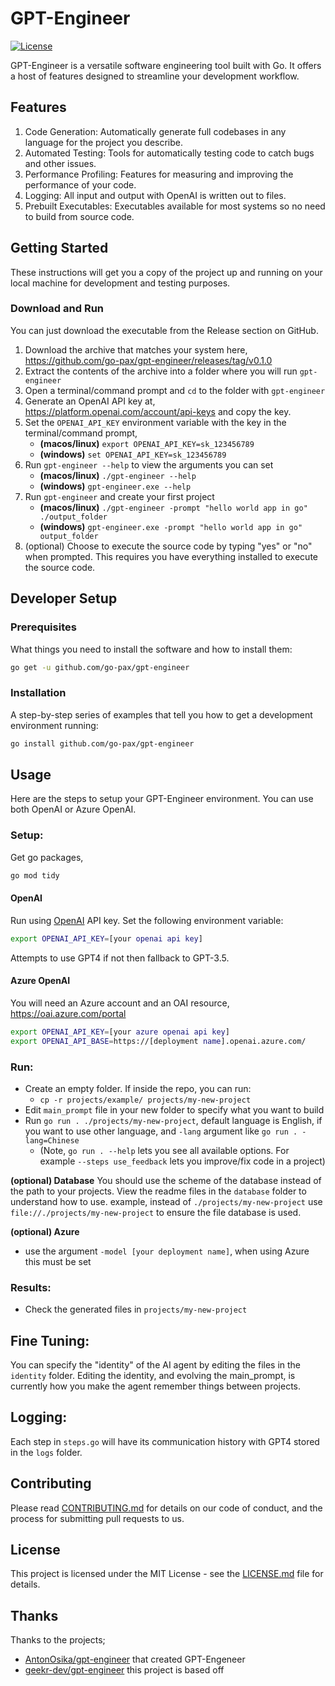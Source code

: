 # GPT-Engineer

[![License](https://img.shields.io/badge/License-MIT-blue.svg)](https://opensource.org/licenses/MIT)

GPT-Engineer is a versatile software engineering tool built with Go. It offers a host of features designed to streamline your development workflow.

## Features

1. Code Generation: Automatically generate full codebases in any language for the project you describe.
2. Automated Testing: Tools for automatically testing code to catch bugs and other issues.
3. Performance Profiling: Features for measuring and improving the performance of your code.
4. Logging: All input and output with OpenAI is written out to files.
5. Prebuilt Executables: Executables available for most systems so no need to build from source code.

## Getting Started

These instructions will get you a copy of the project up and running on your local machine for development and testing purposes.

### Download and Run

You can just download the executable from the Release section on GitHub.

1. Download the archive that matches your system here, https://github.com/go-pax/gpt-engineer/releases/tag/v0.1.0
2. Extract the contents of the archive into a folder where you will run `gpt-engineer`
3. Open a terminal/command prompt and `cd` to the folder with `gpt-engineer`
4. Generate an OpenAI API key at, https://platform.openai.com/account/api-keys and copy the key.
5. Set the `OPENAI_API_KEY` environment variable with the key in the terminal/command prompt,
   - __(macos/linux)__ `export OPENAI_API_KEY=sk_123456789`
   - __(windows)__ `set OPENAI_API_KEY=sk_123456789`
6. Run `gpt-engineer --help` to view the arguments you can set
   - __(macos/linux)__ `./gpt-engineer --help`
   - __(windows)__ `gpt-engineer.exe --help`
7. Run `gpt-engineer` and create your first project
   - __(macos/linux)__ `./gpt-engineer -prompt "hello world app in go" ./output_folder`
   - __(windows)__ `gpt-engineer.exe -prompt "hello world app in go" output_folder`
8. (optional) Choose to execute the source code by typing "yes" or "no" when prompted. This requires you have everything installed to execute the source code.

## Developer Setup

### Prerequisites

What things you need to install the software and how to install them:

```bash
go get -u github.com/go-pax/gpt-engineer
```

### Installation

A step-by-step series of examples that tell you how to get a development environment running:

```bash
go install github.com/go-pax/gpt-engineer
```

## Usage

Here are the steps to setup your GPT-Engineer environment. You can use both OpenAI or Azure OpenAI.

### Setup:

Get go packages,

```bash
go mod tidy
```

#### OpenAI
Run using [OpenAI](https://platform.openai.com) API key. Set the following environment variable:

```bash
export OPENAI_API_KEY=[your openai api key]
```
Attempts to use GPT4 if not then fallback to GPT-3.5.

#### Azure OpenAI
You will need an Azure account and an OAI resource, https://oai.azure.com/portal

```bash
export OPENAI_API_KEY=[your azure openai api key]
export OPENAI_API_BASE=https://[deployment name].openai.azure.com/
```

### Run:
- Create an empty folder. If inside the repo, you can run:
  - `cp -r projects/example/ projects/my-new-project`
- Edit `main_prompt` file in your new folder to specify what you want to build
- Run `go run . ./projects/my-new-project`, default language is English, if you want to use other language, and `-lang` argument like `go run . -lang=Chinese`
  - (Note, `go run . --help` lets you see all available options. For example `--steps use_feedback` lets you improve/fix code in a project)

**(optional) Database**
You should use the scheme of the database instead of the path to your projects. View the readme files in the `database` folder to understand how to use. example, instead of `./projects/my-new-project` use `file://./projects/my-new-project` to ensure the file database is used.

**(optional) Azure**
- use the argument `-model [your deployment name]`, when using Azure this must be set

### Results:

- Check the generated files in `projects/my-new-project`

## Fine Tuning:

You can specify the "identity" of the AI agent by editing the files in the `identity` folder.
Editing the identity, and evolving the main_prompt, is currently how you make the agent remember things between projects.

## Logging:

Each step in `steps.go` will have its communication history with GPT4 stored in the `logs` folder.


## Contributing

Please read [CONTRIBUTING.md](https://github.com/go-pax/gpt-engineer/CONTRIBUTING.md) for details on our code of conduct, and the process for submitting pull requests to us.

## License

This project is licensed under the MIT License - see the [LICENSE.md](https://github.com/go-pax/gpt-engineer/LICENSE.md) file for details.

## Thanks

Thanks to the projects;
- [AntonOsika/gpt-engineer](https://github.com/AntonOsika/gpt-engineer) that created GPT-Engeneer
- [geekr-dev/gpt-engineer](https://github.com/geekr-dev/gpt-engineer) this project is based off
